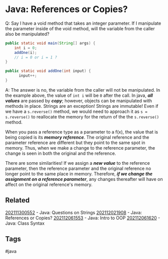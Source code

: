 # Java: References or Copies?

Q: Say I have a void method that takes an integer parameter. If I manipulate the
parameter inside of the void method, will the variable from the caller also be
manipulated?

```java
public static void main(String[] args) {
    int i = 0;
    addOne(i);
    // i = 0 or i = 1 ?
}

public static void addOne(int input) {
      input++;
}
```

A: The answer is no, the variable from the caller will not be manipulated. In
the example above, the value of ```int i``` will be ```0``` after the call.
In java, ***all values*** are  passed by ***copy***; however, objects can be
manipulated with methods in place. Strings are an exception! Strings are
immutable! Even if we have a ```s.reverse()``` method, we would need to approach
it as ```s = s.reverse()``` to reallocate the memory for the return of the the
```s.reverse()``` method.

When you pass a reference type as a parameter to a f(x), the value that is being
copied is its ***memory reference***. The original reference and the parameter
reference are different but they point to the same spot in memory. Thus, when
we make a change to the reference parameter, the change is seen in both the
original and the reference.

There are some similarities! If we assign a ***new value*** to the reference
parameter, then the reference parameter and the original reference no longer
point to the same place in memory. Therefore, ***if we change the assignment
on a reference parameter***, any changes thereafter will have on affect on the
original reference's memory.


## Related
[202111300552](../202111300552) - Java: Questions on Strings
[202112021908](../202112021908) - Java: References or Copies?
[202112061553](../202112061553) - Java: Intro to OOP
[202112061620](../202112061620) - Java: Class Syntax


## Tags
#java
